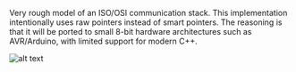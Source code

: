Very rough model of an ISO/OSI communication stack.
This implementation intentionally uses raw pointers instead of smart pointers.
The reasoning is that it will be ported to small 8-bit hardware architectures such as AVR/Arduino, with limited support for modern C++.


![alt text](screenshots/iso_osi_layers.png "ISO/OSI Layers (Rough Model).")
